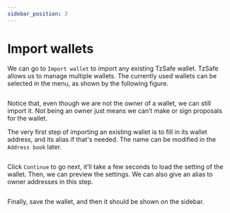 ```yaml
---
sidebar_position: 3
---
```


# Import wallets

We can go to `Import wallet` to import any existing TzSafe wallet. TzSafe allows us to manage multiple wallets. The currently used wallets can be selected in the menu, as shown by the following figure.

<figure><img src="../.gitbook/assets/image (51).png" alt=""></img><figcaption></figcaption></figure>

Notice that, even though we are not the owner of a wallet, we can still import it. Not being an owner just means we can’t make or sign proposals for the wallet.&#x20;

The very first step of importing an existing wallet is to fill in its wallet address, and its alias if that's needed. The name can be modified in the `Address book` later. &#x20;

<figure><img src="../.gitbook/assets/image (57).png" alt=""></img><figcaption></figcaption></figure>

Click `Continue` to go next, it’ll take a few seconds to load the setting of the wallet. Then, we can preview the settings. We can also give an alias to owner addresses in this step.

<figure><img src="../.gitbook/assets/image (14).png" alt=""></img><figcaption></figcaption></figure>

Finally, save the wallet, and then it should be shown on the sidebar.

<figure><img src="../.gitbook/assets/image (9).png" alt=""></img><figcaption></figcaption></figure>

